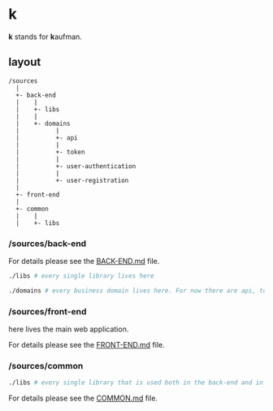 # k

**k** stands for **k**aufman.

## layout

```pre
/sources
  |
  +- back-end
  |    |
  |    +- libs
  |    |
  |    +- domains
  |          |
  |          +- api
  |          |
  |          +- token
  |          |
  |          +- user-authentication
  |          |
  |          +- user-registration
  |
  +- front-end
  |
  +- common
  |    |
  |    +- libs
```

### /sources/back-end

For details please see the [BACK-END.md](sources/back-end/BACK-END.md) file.

```bash
./libs # every single library lives here
```

```bash
./domains # every business domain lives here. For now there are api, token, user-{registration, authentication}
```

### /sources/front-end

here lives the main web application.

For details please see the [FRONT-END.md](sources/front-end/FRONT-END.md) file.

### /sources/common

```bash
./libs # every single library that is used both in the back-end and in the front-end must live here
```

For details please see the [COMMON.md](sources/common/COMMON.md) file.
